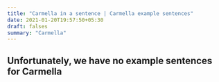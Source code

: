 ```yaml
---
title: "Carmella in a sentence | Carmella example sentences"
date: 2021-01-20T19:57:50+05:30
draft: falses
summary: "Carmella"
---
```

## Unfortunately, we have no example sentences for Carmella                 
